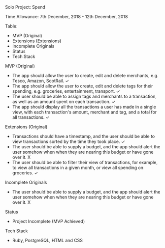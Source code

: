 Solo Project: Spend

Time Allowance:
7th December, 2018 - 12th December, 2018

Table:
- MVP (Original)
- Extensions (Extensions)
- Incomplete Originals
- Status
- Tech Stack


MVP (Original)
- The app should allow the user to create, edit and delete merchants, e.g. Tesco, Amazon, ScotRail. ✓
- The app should allow the user to create, edit and delete tags for their spending, e.g. groceries, entertainment, transport. ✓
- The user should be able to assign tags and merchants to a transaction, as well as an amount spent on each transaction. ✓
- The app should display all the transactions a user has made in a single view, with each transaction's amount, merchant and tag, and a total for all transactions. ✓


Extensions (Original)
- Transactions should have a timestamp, and the user should be able to view transactions sorted by the time they took place. ✓
- The user should be able to supply a budget, and the app should alert the user somehow when when they are nearing this budget or have gone over it. X
- The user should be able to filter their view of transactions, for example, to view all transactions in a given month, or view all spending on groceries. ✓

Incomplete Originals
- The user should be able to supply a budget, and the app should alert the user somehow when when they are nearing this budget or have gone over it. X

Status
- Project Incomplete (MVP Achieved)

Tech Stack
- Ruby, PostgreSQL, HTML and CSS
